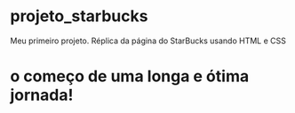 # projeto_starbucks
Meu primeiro projeto. Réplica da página do StarBucks usando HTML e CSS
# o começo de uma longa e ótima jornada!
